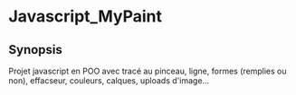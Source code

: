 # Javascript_MyPaint


## Synopsis

Projet javascript en POO avec tracé au pinceau, ligne, formes (remplies ou non), effacseur, couleurs,
calques, uploads d'image...
